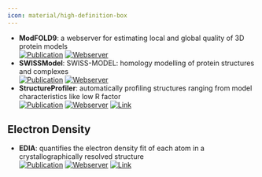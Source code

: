 ```yaml
---
icon: material/high-definition-box
---
```


- **ModFOLD9**: a webserver for estimating local and global quality of 3D protein models  
	[![Publication](https://img.shields.io/badge/Publication-Citations:5-blue?style=for-the-badge&logo=bookstack)](https://doi.org/10.1016/j.jmb.2024.168531) [![Webserver](https://img.shields.io/badge/Webserver-online-brightgreen?style=for-the-badge&logo=cachet&logoColor=65FF8F)](https://www.reading.ac.uk/bioinf/ModFOLD/ModFOLD9_form.html) 
- **SWISSModel**: SWISS-MODEL: homology modelling of protein structures and complexes  
	[![Publication](https://img.shields.io/badge/Publication-Citations:9409-blue?style=for-the-badge&logo=bookstack)](https://doi.org/10.1093/nar/gky427) [![Webserver](https://img.shields.io/badge/Webserver-offline-red?style=for-the-badge&logo=xamarin&logoColor=red)](https://swissmodel.expasy.org/assess) 
- **StructureProfiler**: automatically profiling structures ranging from model characteristics like low R factor  
	[![Publication](https://img.shields.io/badge/Publication-Citations:4-blue?style=for-the-badge&logo=bookstack)](https://doi.org/10.1093/bioinformatics/bty692) [![Webserver](https://img.shields.io/badge/Webserver-online-brightgreen?style=for-the-badge&logo=cachet&logoColor=65FF8F)](https://proteins.plus/) [![Link](https://img.shields.io/badge/Link-online-brightgreen?style=for-the-badge&logo=cachet&logoColor=65FF8F)](https://www.zbh.uni-hamburg.de/en/forschung/amd/software/structureprofiler.html) 

## **Electron Density**
- **EDIA**: quantifies the electron density fit of each atom in a crystallographically resolved structure  
	[![Publication](https://img.shields.io/badge/Publication-Citations:64-blue?style=for-the-badge&logo=bookstack)](https://doi.org/10.1021/acs.jcim.7b00391) [![Webserver](https://img.shields.io/badge/Webserver-online-brightgreen?style=for-the-badge&logo=cachet&logoColor=65FF8F)](https://proteins.plus/) [![Link](https://img.shields.io/badge/Link-online-brightgreen?style=for-the-badge&logo=cachet&logoColor=65FF8F)](https://www.zbh.uni-hamburg.de/en/forschung/amd/software/edia.html) 
